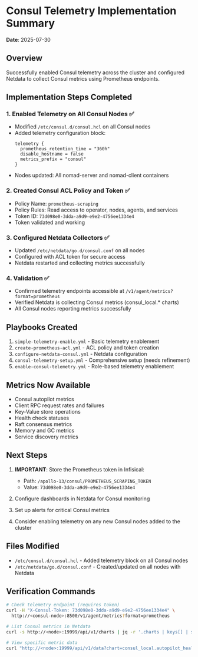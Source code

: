 # Consul Telemetry Implementation Summary

**Date**: 2025-07-30

## Overview

Successfully enabled Consul telemetry across the cluster and configured Netdata to collect Consul metrics using Prometheus endpoints.

## Implementation Steps Completed

### 1. Enabled Telemetry on All Consul Nodes ✅

- Modified `/etc/consul.d/consul.hcl` on all Consul nodes
- Added telemetry configuration block:
  ```hcl
  telemetry {
    prometheus_retention_time = "360h"
    disable_hostname = false
    metrics_prefix = "consul"
  }
  ```
- Nodes updated: All nomad-server and nomad-client containers

### 2. Created Consul ACL Policy and Token ✅

- Policy Name: `prometheus-scraping`
- Policy Rules: Read access to operator, nodes, agents, and services
- Token ID: `73d098e0-3dda-a9d9-e9e2-4756ee1334e4`
- Token validated and working

### 3. Configured Netdata Collectors ✅

- Updated `/etc/netdata/go.d/consul.conf` on all nodes
- Configured with ACL token for secure access
- Netdata restarted and collecting metrics successfully

### 4. Validation ✅

- Confirmed telemetry endpoints accessible at `/v1/agent/metrics?format=prometheus`
- Verified Netdata is collecting Consul metrics (consul_local.* charts)
- All Consul nodes reporting metrics successfully

## Playbooks Created

1. `simple-telemetry-enable.yml` - Basic telemetry enablement
2. `create-prometheus-acl.yml` - ACL policy and token creation
3. `configure-netdata-consul.yml` - Netdata configuration
4. `consul-telemetry-setup.yml` - Comprehensive setup (needs refinement)
5. `enable-consul-telemetry.yml` - Role-based telemetry enablement

## Metrics Now Available

- Consul autopilot metrics
- Client RPC request rates and failures
- Key-Value store operations
- Health check statuses
- Raft consensus metrics
- Memory and GC metrics
- Service discovery metrics

## Next Steps

1. **IMPORTANT**: Store the Prometheus token in Infisical:
   - Path: `/apollo-13/consul/PROMETHEUS_SCRAPING_TOKEN`
   - Value: `73d098e0-3dda-a9d9-e9e2-4756ee1334e4`

2. Configure dashboards in Netdata for Consul monitoring

3. Set up alerts for critical Consul metrics

4. Consider enabling telemetry on any new Consul nodes added to the cluster

## Files Modified

- `/etc/consul.d/consul.hcl` - Added telemetry block on all Consul nodes
- `/etc/netdata/go.d/consul.conf` - Created/updated on all nodes with Netdata

## Verification Commands

```bash
# Check telemetry endpoint (requires token)
curl -H "X-Consul-Token: 73d098e0-3dda-a9d9-e9e2-4756ee1334e4" \
  http://<consul-node>:8500/v1/agent/metrics?format=prometheus

# List Consul metrics in Netdata
curl -s http://<node>:19999/api/v1/charts | jq -r '.charts | keys[] | select(startswith("consul"))'

# View specific metric data
curl "http://<node>:19999/api/v1/data?chart=consul_local.autopilot_health_status&after=-60"
```